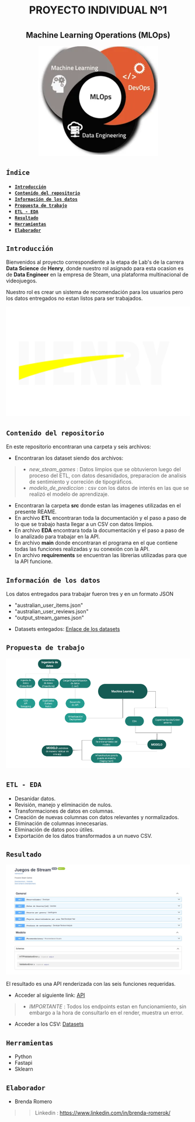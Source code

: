 # <h1 align=center> <strong> **PROYECTO INDIVIDUAL Nº1** </strong> </h1>

# <h2 align="center"> **Machine Learning Operations (MLOps)** </h2>

<p align="center">
<img src='src\ML-dev-DE.png' height=300>
</p>

## **`Índice`**
- [**`Introducción`** ](#introducción-)
- [**`Contenido del repositorio`** ](#contenido-del-repositorio-)
- [**`Información de los datos`** ](#información-de-los-datos-)
- [**`Propuesta de trabajo`** ](#propuesta-de-trabajo-)
- [**`ETL - EDA`** ](#etl---eda-)
- [**`Resultado`** ](#resultado-)
- [**`Herramientas`** ](#herramientas-)
- [**`Elaborador`** ](#elaborador-)


## **`Introducción`** <a name="introduccion"></a>
Bienvenidos al proyecto correspondiente a la etapa de Lab's de la carrera **Data Science** de **Henry**, donde nuestro rol asignado para esta ocasion es de **Data Engineer** en la empresa de Steam, una plataforma multinacional de videojuegos. 

Nuestro rol es crear un sistema de recomendación para los usuarios pero los datos entregados no estan listos para ser trabajados.



<p align="center">
  <img src='src\henry.png' height=300>
</p>

## **`Contenido del repositorio`** <a name="contenido"></a>
En este repositorio encontraran una carpeta y seis archivos:

* Encontraran los dataset siendo dos archivos:
> * *new_steam_games* : Datos limpios que se obtuvieron luego del proceso del ETL, con datos desanidados, preparacion de analisis de sentimiento y correción de tipográficos.
> * *modelo_de_prediccion* : csv con los datos de interés en las que se realizó el modelo de aprendizaje.
* Encontraran la carpeta **src** donde estan las imagenes utilizadas en el presente REAME.
* En archivo **ETL** encontraran toda la documentación y el paso a paso de lo que se trabajo hasta llegar a un CSV con datos limpios.
* En archivo **EDA** encontrara toda la documentación y el paso a paso de lo analizado para trabajar en la API.
* En archivo **main** donde encontraran el programa en el que contiene todas las funciones realizadas y su conexión con la API.
* En archivo **requirements** se encuentran las librerias utilizadas para que la API funcione.


## **`Información de los datos`** <a name="informacion"></a>
Los datos entregados para trabajar fueron tres y en un formato JSON
* "australian_user_items.json"
* "australian_user_reviews.json"
* "output_stream_games.json"

- Datasets entegados: [Enlace de los datasets](https://drive.google.com/drive/folders/1vHwfk7OJ_vb8Ar3DUzuyW6vUmpLGSMUq?usp=drive_link)

## **`Propuesta de trabajo`** <a name="propuesta"></a>

<p align="center">
  <img src='src\Procesos.png' height=300>
</p>

## **`ETL - EDA`** <a name="etl-eda"></a>

- Desanidar datos.
- Revisión, manejo y eliminación de nulos.
- Transformaciones de datos en columnas.
- Creación de nuevas columnas con datos relevantes y normalizados.
- Eliminación de columnas innecesarias.
- Eliminación de datos poco útiles.
- Exportación de los datos transformados a un nuevo CSV.

## **`Resultado`** <a name="resultado"></a>

<p align="center">
  <img src='src\API.jpeg' height=300>
</p>

El resultado es una API renderizada con las seis funciones requeridas.

- Acceder al siguiente link: [API](https://proyectosteam-romero.onrender.com/docs)
> * *IMPORTANTE* : Todos los endpoints estan en funcionamiento, sin embargo a la hora de consultarlo en el render, muestra un error.
- Acceder a los CSV: [Datasets](https://drive.google.com/drive/folders/1Y7QCXQIjiI6eD7Gh7VLCbUlMdZ5cjhvi?usp=drive_link)

## **`Herramientas`** <a name="herramientas"></a>

- Python
- Fastapi
- Sklearn

## **`Elaborador`** <a name="elaborador"></a>

* Brenda Romero

>> Linkedin : https://www.linkedin.com/in/brenda-romerok/